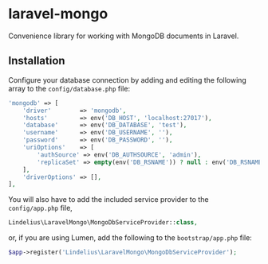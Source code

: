 # laravel-mongo
Convenience library for working with MongoDB documents in Laravel.

## Installation

Configure your database connection by adding and editing the following array to the `config/database.php` file:

```php
'mongodb' => [
    'driver'        => 'mongodb',
    'hosts'         => env('DB_HOST', 'localhost:27017'),
    'database'      => env('DB_DATABASE', 'test'),
    'username'      => env('DB_USERNAME', ''),
    'password'      => env('DB_PASSWORD', ''),
    'uriOptions'    => [
        'authSource' => env('DB_AUTHSOURCE', 'admin'),
        'replicaSet' => empty(env('DB_RSNAME')) ? null : env('DB_RSNAME', 'rs1'),
    ],
    'driverOptions' => [],
],
```

You will also have to add the included service provider to the `config/app.php` file,

```php
Lindelius\LaravelMongo\MongoDbServiceProvider::class,
```

or, if you are using Lumen, add the following to the `bootstrap/app.php` file:

```php
$app->register('Lindelius\LaravelMongo\MongoDbServiceProvider');
```
